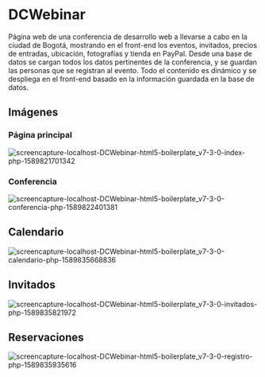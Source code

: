 # DCWebinar
Página web de una conferencia de desarrollo web a llevarse a cabo en la ciudad de Bogotá, mostrando en el front-end los eventos, invitados, 
precios de entradas, ubicación, fotografías y tienda en PayPal. Desde una base de datos se cargan todos los datos pertinentes de la conferencia,
y se guardan las personas que se registran al evento. 
Todo el contenido es dinámico y se despliega en el front-end basado en la información guardada en la base de datos. 

## Imágenes

### Página principal 

![screencapture-localhost-DCWebinar-html5-boilerplate_v7-3-0-index-php-1589821701342](https://user-images.githubusercontent.com/65259231/82241397-b2ae3600-9901-11ea-994c-4a451e995c72.png)

### Conferencia 

![screencapture-localhost-DCWebinar-html5-boilerplate_v7-3-0-conferencia-php-1589822401381](https://user-images.githubusercontent.com/65259231/82241560-fbfe8580-9901-11ea-8882-27e0eb1d5f24.png)

## Calendario

![screencapture-localhost-DCWebinar-html5-boilerplate_v7-3-0-calendario-php-1589835668836](https://user-images.githubusercontent.com/65259231/82259222-d3d24f00-9920-11ea-9ddb-71e26b7aa435.png)

## Invitados 

![screencapture-localhost-DCWebinar-html5-boilerplate_v7-3-0-invitados-php-1589835821972](https://user-images.githubusercontent.com/65259231/82259436-2e6bab00-9921-11ea-894c-7154968d11dc.png)

## Reservaciones 

![screencapture-localhost-DCWebinar-html5-boilerplate_v7-3-0-registro-php-1589835935616](https://user-images.githubusercontent.com/65259231/82259584-768acd80-9921-11ea-98e4-2c60e6fcdf9e.png)

